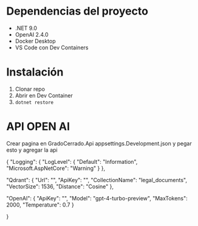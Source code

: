 # Dependencias del proyecto
- .NET 9.0
- OpenAI 2.4.0
- Docker Desktop
- VS Code con Dev Containers

# Instalación
1. Clonar repo
2. Abrir en Dev Container
3. `dotnet restore`

# API OPEN AI 

Crear pagina en GradoCerrado.Api 
appsettings.Development.json
y pegar esto y agregar la api

{
  "Logging": {
    "LogLevel": {
      "Default": "Information",
      "Microsoft.AspNetCore": "Warning"
    }
  },

  "Qdrant": {
    "Url": "",
    "ApiKey": "",
    "CollectionName": "legal_documents",
    "VectorSize": 1536,
    "Distance": "Cosine"
  },

   "OpenAI": {
    "ApiKey": "",
    "Model": "gpt-4-turbo-preview",
    "MaxTokens": 2000,
    "Temperature": 0.7
  }

}
